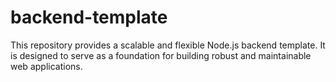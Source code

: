 # backend-template
This repository provides a scalable and flexible Node.js backend template. It is designed to serve as a foundation for building robust and maintainable web applications.

